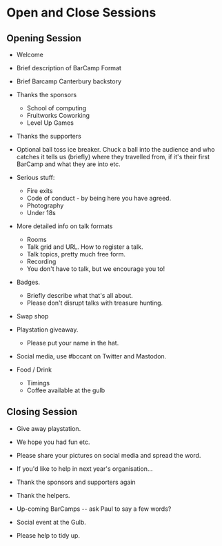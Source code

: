 # Open and Close Sessions

## Opening Session

 * Welcome
 * Brief description of BarCamp Format
 * Brief Barcamp Canterbury backstory

 * Thanks the sponsors
    * School of computing
    * Fruitworks Coworking
    * Level Up Games

 * Thanks the supporters

 * Optional ball toss ice breaker.
   Chuck a ball into the audience and who catches it tells us (briefly) where
   they travelled from, if it's their first BarCamp and what they are into etc.

 * Serious stuff:
    * Fire exits
    * Code of conduct - by being here you have agreed.
    * Photography
    * Under 18s

 * More detailed info on talk formats
    * Rooms
    * Talk grid and URL. How to register a talk.
    * Talk topics, pretty much free form.
    * Recording
    * You don't have to talk, but we encourage you to!

 * Badges.
    * Briefly describe what that's all about.
    * Please don't disrupt talks with treasure hunting.

 * Swap shop

 * Playstation giveaway.
    * Please put your name in the hat.

 * Social media, use #bccant on Twitter and Mastodon.

 * Food / Drink
   * Timings
   * Coffee available at the gulb

## Closing Session

 * Give away playstation.

 * We hope you had fun etc.

 * Please share your pictures on social media and spread the word.

 * If you'd like to help in next year's organisation...

 * Thank the sponsors and supporters again

 * Thank the helpers.

 * Up-coming BarCamps -- ask Paul to say a few words?

 * Social event at the Gulb.

 * Please help to tidy up.
